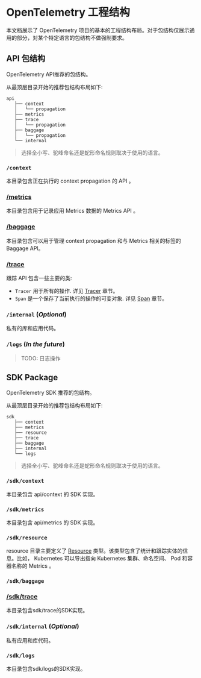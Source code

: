 # OpenTelemetry 工程结构

本文档展示了 OpenTelemetry 项目的基本的工程结构布局。对于包结构仅展示通用的部分，对某个特定语言的包结构不做强制要求。

## API 包结构

OpenTelemetry API推荐的包结构。

从最顶层目录开始的推荐包结构布局如下:

```
api
   ├── context
   │   └── propagation
   ├── metrics
   ├── trace
   │   └── propagation
   ├── baggage
   │   └── propagation
   └── internal
```

> 选择全小写、驼峰命名还是蛇形命名规则取决于使用的语言。

### `/context`

本目录包含正在执行的 context propagation 的 API 。

### [/metrics](./metrics/api.md)

本目录包含用于记录应用 Metrics 数据的 Metrics API 。

### [/baggage](baggage/api.md)

本目录包含可以用于管理 context propagation 和与 Metrics 相关的标签的 Baggage API。

### [/trace](trace/api.md)

跟踪 API 包含一些主要的类:

- `Tracer` 用于所有的操作. 详见 [Tracer](trace/api.md#tracer) 章节。
- `Span` 是一个保存了当前执行的操作的可变对象. 详见 [Span](trace/api.md#span) 章节。

### `/internal` (_Optional_)

私有的库和应用代码。

### `/logs` (_In the future_)

> TODO: 日志操作

## SDK Package

OpenTelemetry SDK 推荐的包结构。

从最顶层目录开始的推荐包结构布局如下:

```
sdk
   ├── context
   ├── metrics
   ├── resource
   ├── trace
   ├── baggage
   ├── internal
   └── logs
```

> 选择全小写、驼峰命名还是蛇形命名规则取决于使用的语言。

### `/sdk/context`

本目录包含 api/context 的 SDK 实现。

### `/sdk/metrics`

本目录包含 api/metrics 的 SDK 实现。

### `/sdk/resource`

resource 目录主要定义了 [Resource](overview.md#resources) 类型。该类型包含了统计和跟踪实体的信息。比如，
Kubernetes 可以导出指向 Kubernetes 集群、命名空间、 Pod 和容器名称的 Metrics 。

### `/sdk/baggage`


### [/sdk/trace](trace/sdk.md)

本目录包含sdk/trace的SDK实现。

### `/sdk/internal` (_Optional_)

私有应用和库代码。

### `/sdk/logs` 

本目录包含sdk/logs的SDK实现。
